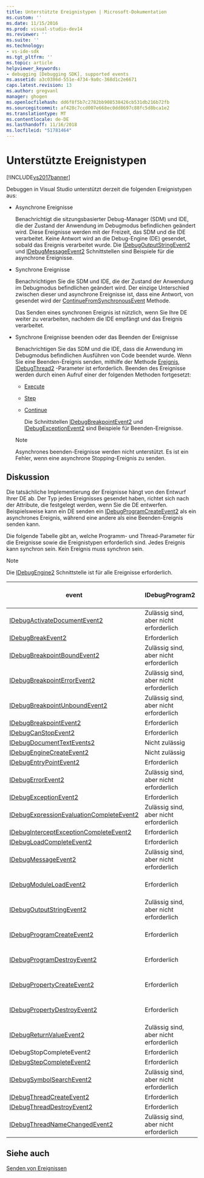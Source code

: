 ```yaml
---
title: Unterstützte Ereignistypen | Microsoft-Dokumentation
ms.custom: ''
ms.date: 11/15/2016
ms.prod: visual-studio-dev14
ms.reviewer: ''
ms.suite: ''
ms.technology:
- vs-ide-sdk
ms.tgt_pltfrm: ''
ms.topic: article
helpviewer_keywords:
- debugging [Debugging SDK], supported events
ms.assetid: a3c0386d-551e-4734-9a0c-368d1c2e6671
caps.latest.revision: 13
ms.author: gregvanl
manager: ghogen
ms.openlocfilehash: dd6f8f5b7c2782bb908538426cb531db216b72fb
ms.sourcegitcommit: af428c7ccd007e668ec0dd8697c88fc5d8bca1e2
ms.translationtype: MT
ms.contentlocale: de-DE
ms.lasthandoff: 11/16/2018
ms.locfileid: "51781464"
---
```

# <a name="supported-event-types"></a>Unterstützte Ereignistypen
[!INCLUDE[vs2017banner](../../includes/vs2017banner.md)]

Debuggen in Visual Studio unterstützt derzeit die folgenden Ereignistypen aus:  
  
- Asynchrone Ereignisse  
  
   Benachrichtigt die sitzungsbasierter Debug-Manager (SDM) und IDE, die der Zustand der Anwendung im Debugmodus befindlichen geändert wird. Diese Ereignisse werden mit der Freizeit, das SDM und die IDE verarbeitet. Keine Antwort wird an die Debug-Engine (DE) gesendet, sobald das Ereignis verarbeitet wurde. Die [IDebugOutputStringEvent2](../../extensibility/debugger/reference/idebugoutputstringevent2.md) und [IDebugMessageEvent2](../../extensibility/debugger/reference/idebugmessageevent2.md) Schnittstellen sind Beispiele für die asynchrone Ereignisse.  
  
- Synchrone Ereignisse  
  
   Benachrichtigen Sie die SDM und IDE, die der Zustand der Anwendung im Debugmodus befindlichen geändert wird. Der einzige Unterschied zwischen dieser und asynchrone Ereignisse ist, dass eine Antwort, von gesendet wird der [ContinueFromSynchronousEvent](../../extensibility/debugger/reference/idebugengine2-continuefromsynchronousevent.md) Methode.  
  
   Das Senden eines synchronen Ereignis ist nützlich, wenn Sie Ihre DE weiter zu verarbeiten, nachdem die IDE empfängt und das Ereignis verarbeitet.  
  
- Synchrone Ereignisse beenden oder das Beenden der Ereignisse  
  
   Benachrichtigen Sie das SDM und die IDE, dass die Anwendung im Debugmodus befindlichen Ausführen von Code beendet wurde. Wenn Sie eine Beenden-Ereignis senden, mithilfe der Methode [Ereignis](../../extensibility/debugger/reference/idebugeventcallback2-event.md), [IDebugThread2](../../extensibility/debugger/reference/idebugthread2.md) -Parameter ist erforderlich. Beenden des Ereignisse werden durch einen Aufruf einer der folgenden Methoden fortgesetzt:  
  
  - [Execute](../../extensibility/debugger/reference/idebugprogram2-execute.md)  
  
  - [Step](../../extensibility/debugger/reference/idebugprogram2-step.md)  
  
  - [Continue](../../extensibility/debugger/reference/idebugprogram2-continue.md)  
  
    Die Schnittstellen [IDebugBreakpointEvent2](../../extensibility/debugger/reference/idebugbreakpointevent2.md) und [IDebugExceptionEvent2](../../extensibility/debugger/reference/idebugexceptionevent2.md) sind Beispiele für Beenden-Ereignisse.  
  
  > [!NOTE]
  >  Asynchrones beenden-Ereignisse werden nicht unterstützt. Es ist ein Fehler, wenn eine asynchrone Stopping-Ereignis zu senden.  
  
## <a name="discussion"></a>Diskussion  
 Die tatsächliche Implementierung der Ereignisse hängt von den Entwurf Ihrer DE ab. Der Typ jedes Ereignisses gesendet haben, richtet sich nach der Attribute, die festgelegt werden, wenn Sie die DE entwerfen. Beispielsweise kann ein DE senden ein [IDebugProgramCreateEvent2](../../extensibility/debugger/reference/idebugprogramcreateevent2.md) als ein asynchrones Ereignis, während eine andere als eine Beenden-Ereignis senden kann.  
  
 Die folgende Tabelle gibt an, welche Programm- und Thread-Parameter für die Ereignisse sowie die Ereignistypen erforderlich sind. Jedes Ereignis kann synchron sein. Kein Ereignis muss synchron sein.  
  
> [!NOTE]
>  Die [IDebugEngine2](../../extensibility/debugger/reference/idebugengine2.md) Schnittstelle ist für alle Ereignisse erforderlich.  
  
|event|IDebugProgram2|IDebugThread2|Beenden von Ereignissen|  
|-----------|--------------------|-------------------|---------------------|  
|[IDebugActivateDocumentEvent2](../../extensibility/debugger/reference/idebugactivatedocumentevent2.md)|Zulässig sind, aber nicht erforderlich|Zulässig sind, aber nicht erforderlich|Nein|  
|[IDebugBreakEvent2](../../extensibility/debugger/reference/idebugbreakevent2.md)|Erforderlich|Erforderlich|Ja|  
|[IDebugBreakpointBoundEvent2](../../extensibility/debugger/reference/idebugbreakpointboundevent2.md)|Zulässig sind, aber nicht erforderlich|Zulässig sind, aber nicht erforderlich|Nein|  
|[IDebugBreakpointErrorEvent2](../../extensibility/debugger/reference/idebugbreakpointerrorevent2.md)|Zulässig sind, aber nicht erforderlich|Zulässig sind, aber nicht erforderlich|Nein|  
|[IDebugBreakpointUnboundEvent2](../../extensibility/debugger/reference/idebugbreakpointunboundevent2.md)|Zulässig sind, aber nicht erforderlich|Zulässig sind, aber nicht erforderlich|Nein|  
|[IDebugBreakpointEvent2](../../extensibility/debugger/reference/idebugbreakpointevent2.md)|Erforderlich|Erforderlich|Ja|  
|[IDebugCanStopEvent2](../../extensibility/debugger/reference/idebugcanstopevent2.md)|Erforderlich|Erforderlich|Nein|  
|[IDebugDocumentTextEvents2](../../extensibility/debugger/reference/idebugdocumenttextevents2.md)|Nicht zulässig|Nicht zulässig|Nein|  
|[IDebugEngineCreateEvent2](../../extensibility/debugger/reference/idebugenginecreateevent2.md)|Nicht zulässig|Nicht zulässig|Nein|  
|[IDebugEntryPointEvent2](../../extensibility/debugger/reference/idebugentrypointevent2.md)|Erforderlich|Erforderlich|Ja|  
|[IDebugErrorEvent2](../../extensibility/debugger/reference/idebugerrorevent2.md)|Zulässig sind, aber nicht erforderlich|Zulässig sind, aber nicht erforderlich|Wird bei Bedarf|  
|[IDebugExceptionEvent2](../../extensibility/debugger/reference/idebugexceptionevent2.md)|Erforderlich|Erforderlich|Ja|  
|[IDebugExpressionEvaluationCompleteEvent2](../../extensibility/debugger/reference/idebugexpressionevaluationcompleteevent2.md)|Zulässig sind, aber nicht erforderlich|Zulässig sind, aber nicht erforderlich|Wird bei Bedarf|  
|[IDebugInterceptExceptionCompleteEvent2](../../extensibility/debugger/reference/idebuginterceptexceptioncompleteevent2.md)|Erforderlich|Erforderlich|Ja|  
|[IDebugLoadCompleteEvent2](../../extensibility/debugger/reference/idebugloadcompleteevent2.md)|Erforderlich|Erforderlich|Ja|  
|[IDebugMessageEvent2](../../extensibility/debugger/reference/idebugmessageevent2.md)|Zulässig sind, aber nicht erforderlich|Zulässig sind, aber nicht erforderlich|Wird bei Bedarf|  
|[IDebugModuleLoadEvent2](../../extensibility/debugger/reference/idebugmoduleloadevent2.md)|Erforderlich|Zulässig sind, aber nicht erforderlich|Nein|  
|[IDebugOutputStringEvent2](../../extensibility/debugger/reference/idebugoutputstringevent2.md)|Zulässig sind, aber nicht erforderlich|Zulässig sind, aber nicht erforderlich|Nein|  
|[IDebugProgramCreateEvent2](../../extensibility/debugger/reference/idebugprogramcreateevent2.md)|Erforderlich|Zulässig sind, aber nicht erforderlich|Nein|  
|[IDebugProgramDestroyEvent2](../../extensibility/debugger/reference/idebugprogramdestroyevent2.md)|Erforderlich|Zulässig sind, aber nicht erforderlich|Nein|  
|[IDebugPropertyCreateEvent2](../../extensibility/debugger/reference/idebugpropertycreateevent2.md)|Erforderlich|Zulässig sind, aber nicht erforderlich|Nein|  
|[IDebugPropertyDestroyEvent2](../../extensibility/debugger/reference/idebugpropertydestroyevent2.md)|Erforderlich|Zulässig sind, aber nicht erforderlich|Nein|  
|[IDebugReturnValueEvent2](../../extensibility/debugger/reference/idebugreturnvalueevent2.md)|Zulässig sind, aber nicht erforderlich|Zulässig sind, aber nicht erforderlich|Nein|  
|IDebugStopCompleteEvent2|Erforderlich|Erforderlich|Ja|  
|[IDebugStepCompleteEvent2](../../extensibility/debugger/reference/idebugstepcompleteevent2.md)|Erforderlich|Erforderlich|Ja|  
|[IDebugSymbolSearchEvent2](../../extensibility/debugger/reference/idebugsymbolsearchevent2.md)|Zulässig sind, aber nicht erforderlich|Zulässig sind, aber nicht erforderlich|Nein|  
|[IDebugThreadCreateEvent2](../../extensibility/debugger/reference/idebugthreadcreateevent2.md)|Erforderlich|Erforderlich|Nein|  
|[IDebugThreadDestroyEvent2](../../extensibility/debugger/reference/idebugthreaddestroyevent2.md)|Erforderlich|Erforderlich|Nein|  
|[IDebugThreadNameChangedEvent2](../../extensibility/debugger/reference/idebugthreadnamechangedevent2.md)|Zulässig sind, aber nicht erforderlich|Zulässig sind, aber nicht erforderlich|Nein|  
  
## <a name="see-also"></a>Siehe auch  
 [Senden von Ereignissen](../../extensibility/debugger/sending-events.md)

